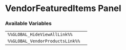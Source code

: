 # VendorFeaturedItems Panel

### Available Variables
|||
|---|---|
| `%%GLOBAL_HideViewAllLink%%` |
| `%%GLOBAL_VendorProductsLink%%` |
